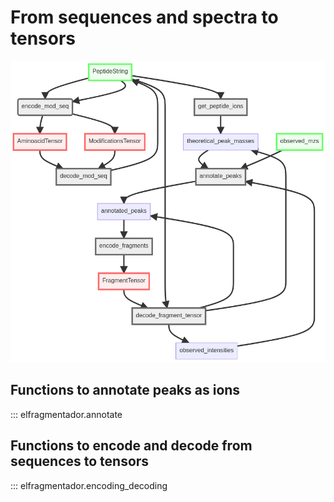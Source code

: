 # From sequences and spectra to tensors

![](../img/mermaid-diagram-20210823221411.png)

## Functions to annotate peaks as ions

::: elfragmentador.annotate

## Functions to encode and decode from sequences to tensors

::: elfragmentador.encoding_decoding
